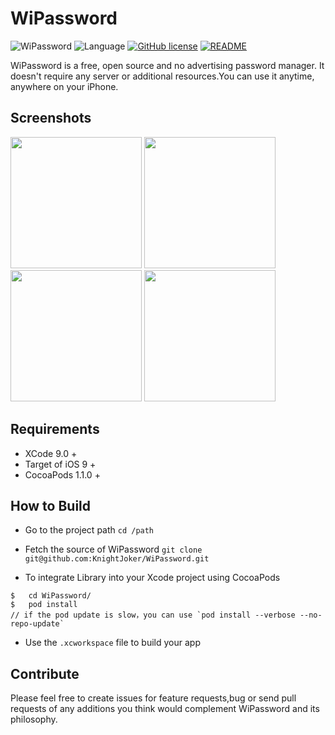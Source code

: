 # WiPassword

![WiPassword](https://img.shields.io/travis/rust-lang/rust.svg)
![Language](https://img.shields.io/badge/language-swift%204.0-orange.svg)
[![GitHub license](https://img.shields.io/badge/license-AGPL-blue.svg)](https://raw.githubusercontent.com/KnightJoker/WiPassword/master/LICENSE)
[![README](https://img.shields.io/badge/README-%E4%B8%AD%E6%96%87-lightgrey.svg)](README-CN.md)

WiPassword is a free, open source and no advertising password manager. It doesn't require any server or additional resources.You can use it anytime, anywhere on your iPhone. 

## Screenshots

<img src="https://github.com/KnightJoker/WiPassword/blob/master/Screenshots/en_0.png" width="210">&nbsp;<img src="https://github.com/KnightJoker/WiPassword/blob/master/Screenshots/en_1.png" width="210">&nbsp;<img src="https://github.com/KnightJoker/WiPassword/blob/master/Screenshots/en_2.png" width="210">&nbsp;<img src="https://github.com/KnightJoker/WiPassword/blob/master/Screenshots/en_3.png" width="210">


## Requirements

- XCode 9.0 +
- Target of iOS 9 +
- CocoaPods 1.1.0 +


## How to Build

- Go to the project path
`cd /path`

- Fetch the source of WiPassword
`git clone git@github.com:KnightJoker/WiPassword.git`

- To integrate Library into your Xcode project using CocoaPods
```
$   cd WiPassword/
$   pod install         
// if the pod update is slow，you can use `pod install --verbose --no-repo-update`
```

- Use the `.xcworkspace` file to build your app

## Contribute

Please feel free to create issues for feature requests,bug or send pull requests of any additions you think would complement WiPassword and its philosophy.